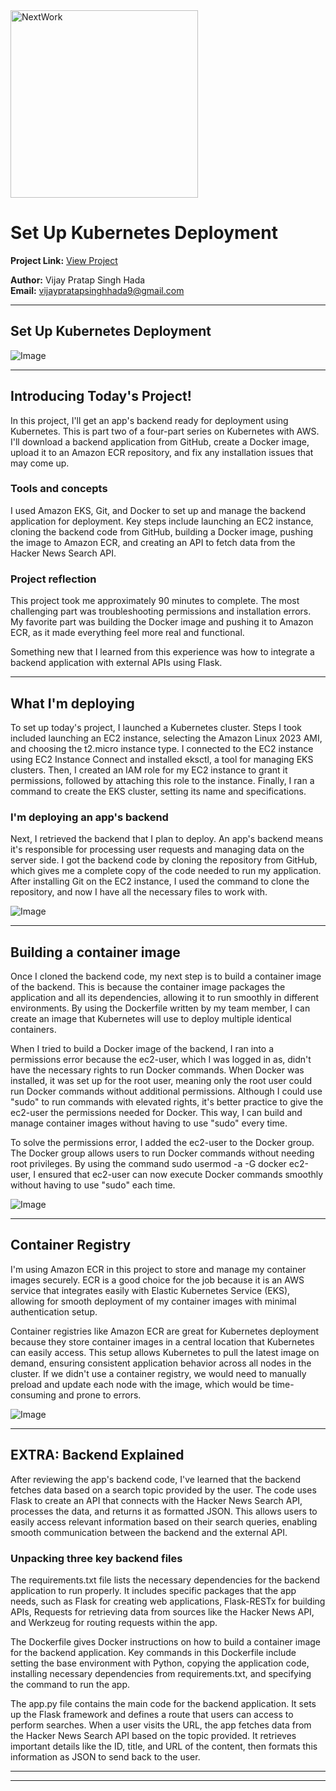 <img src="https://cdn.prod.website-files.com/677c400686e724409a5a7409/6790ad949cf622dc8dcd9fe4_nextwork-logo-leather.svg" alt="NextWork" width="300" />

# Set Up Kubernetes Deployment

**Project Link:** [View Project](http://learn.nextwork.org/projects/aws-compute-eks2)

**Author:** Vijay Pratap Singh Hada  
**Email:** vijaypratapsinghhada9@gmail.com

---

## Set Up Kubernetes Deployment

![Image](http://learn.nextwork.org/blissful_yellow_calm_donkey/uploads/aws-compute-eks2_45e6c3de5)

---

## Introducing Today's Project!

In this project, I'll get an app's backend ready for deployment using Kubernetes. This is part two of a four-part series on Kubernetes with AWS. I'll download a backend application from GitHub, create a Docker image, upload it to an Amazon ECR repository, and fix any installation issues that may come up.

### Tools and concepts

I used Amazon EKS, Git, and Docker to set up and manage the backend application for deployment. Key steps include launching an EC2 instance, cloning the backend code from GitHub, building a Docker image, pushing the image to Amazon ECR, and creating an API to fetch data from the Hacker News Search API. 

### Project reflection

This project took me approximately 90 minutes to complete. The most challenging part was troubleshooting permissions and installation errors. My favorite part was building the Docker image and pushing it to Amazon ECR, as it made everything feel more real and functional.

Something new that I learned from this experience was how to integrate a backend application with external APIs using Flask.

---

## What I'm deploying

To set up today's project, I launched a Kubernetes cluster. Steps I took included launching an EC2 instance, selecting the Amazon Linux 2023 AMI, and choosing the t2.micro instance type. I connected to the EC2 instance using EC2 Instance Connect and installed eksctl, a tool for managing EKS clusters. Then, I created an IAM role for my EC2 instance to grant it permissions, followed by attaching this role to the instance. Finally, I ran a command to create the EKS cluster, setting its name and specifications.

### I'm deploying an app's backend

Next, I retrieved the backend that I plan to deploy. An app's backend means it's responsible for processing user requests and managing data on the server side. I got the backend code by cloning the repository from GitHub, which gives me a complete copy of the code needed to run my application. After installing Git on the EC2 instance, I used the command to clone the repository, and now I have all the necessary files to work with.

![Image](http://learn.nextwork.org/blissful_yellow_calm_donkey/uploads/aws-compute-eks2_1ebb86c71)

---

## Building a container image

Once I cloned the backend code, my next step is to build a container image of the backend. This is because the container image packages the application and all its dependencies, allowing it to run smoothly in different environments. By using the Dockerfile written by my team member, I can create an image that Kubernetes will use to deploy multiple identical containers.

When I tried to build a Docker image of the backend, I ran into a permissions error because the ec2-user, which I was logged in as, didn't have the necessary rights to run Docker commands. When Docker was installed, it was set up for the root user, meaning only the root user could run Docker commands without additional permissions. Although I could use "sudo" to run commands with elevated rights, it's better practice to give the ec2-user the permissions needed for Docker. This way, I can build and manage container images without having to use "sudo" every time.

To solve the permissions error, I added the ec2-user to the Docker group. The Docker group allows users to run Docker commands without needing root privileges. By using the command sudo usermod -a -G docker ec2-user, I ensured that ec2-user can now execute Docker commands smoothly without having to use "sudo" each time. 

![Image](http://learn.nextwork.org/blissful_yellow_calm_donkey/uploads/aws-compute-eks2_45e6c3de5)

---

## Container Registry

I'm using Amazon ECR in this project to store and manage my container images securely. ECR is a good choice for the job because it is an AWS service that integrates easily with Elastic Kubernetes Service (EKS), allowing for smooth deployment of my container images with minimal authentication setup.

Container registries like Amazon ECR are great for Kubernetes deployment because they store container images in a central location that Kubernetes can easily access. This setup allows Kubernetes to pull the latest image on demand, ensuring consistent application behavior across all nodes in the cluster. If we didn't use a container registry, we would need to manually preload and update each node with the image, which would be time-consuming and prone to errors.

![Image](http://learn.nextwork.org/blissful_yellow_calm_donkey/uploads/aws-compute-eks2_l2m3n4o5)

---

## EXTRA: Backend Explained

After reviewing the app's backend code, I've learned that the backend fetches data based on a search topic provided by the user. The code uses Flask to create an API that connects with the Hacker News Search API, processes the data, and returns it as formatted JSON. This allows users to easily access relevant information based on their search queries, enabling smooth communication between the backend and the external API.

### Unpacking three key backend files

The requirements.txt file lists the necessary dependencies for the backend application to run properly. It includes specific packages that the app needs, such as Flask for creating web applications, Flask-RESTx for building APIs, Requests for retrieving data from sources like the Hacker News API, and Werkzeug for routing requests within the app.

The Dockerfile gives Docker instructions on how to build a container image for the backend application. Key commands in this Dockerfile include setting the base environment with Python, copying the application code, installing necessary dependencies from requirements.txt, and specifying the command to run the app. 

The app.py file contains the main code for the backend application. It sets up the Flask framework and defines a route that users can access to perform searches. When a user visits the URL, the app fetches data from the Hacker News Search API based on the topic provided. It retrieves important details like the ID, title, and URL of the content, then formats this information as JSON to send back to the user.

---

---
